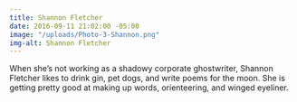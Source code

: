```yaml
---
title: Shannon Fletcher
date: 2016-09-11 21:02:00 -05:00
image: "/uploads/Photo-3-Shannon.png"
img-alt: Shannon Fletcher
---
```


When she’s not working as a shadowy corporate ghostwriter, Shannon Fletcher likes to drink gin, pet dogs, and write poems for the moon. She is getting pretty good at making up words, orienteering, and winged eyeliner. 